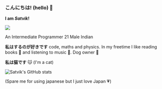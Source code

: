 ### こんにちは! (hello) 👋

**I am *Satvik*!**

![](https://komarev.com/ghpvc/?username=Risen57&style=flat-square&color=red)

An Intermediate Programmer
21 Male Indian

**私はするのが好きです** code, maths and physics. In my freetime I like reading books 📖 and listening to music 🎵. Dog owner 🐶

**私は猫です** 😽 (I'm a cat)

![Satvik's GitHub stats](https://github-readme-stats.vercel.app/api?username=Risen57&show_icons=true&theme=tokyonight)


(Spare me for using japanese but I just love Japan 💗)
